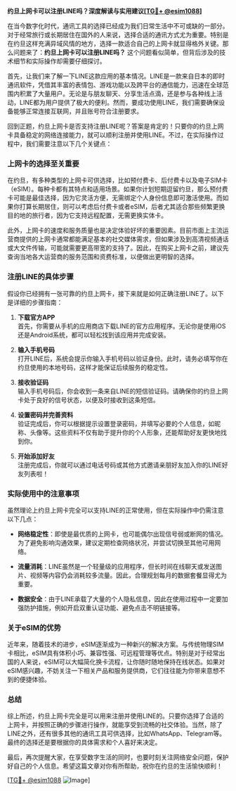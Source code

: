 **约旦上网卡可以注册LINE吗？深度解读与实用建议[[TG💪+ @esim1088](https://t.me/s/esim1088)]**

在当今数字化时代，通讯工具的选择已经成为我们日常生活中不可或缺的一部分。对于经常旅行或长期居住在国外的人来说，选择合适的通讯方式尤为重要。特别是在约旦这样充满异域风情的地方，选择一款适合自己的上网卡就显得格外关键。那么问题来了：**约旦上网卡可以注册LINE吗？** 这个问题看似简单，但背后涉及的技术细节和实际操作却需要仔细探讨。

首先，让我们来了解一下LINE这款应用的基本情况。LINE是一款来自日本的即时通讯软件，凭借其丰富的表情包、游戏功能以及跨平台的通信能力，迅速在全球范围内积累了大量用户。无论是与朋友聊天、分享生活点滴，还是参与各种线上活动，LINE都为用户提供了极大的便利。然而，要成功使用LINE，我们需要确保设备能够正常连接互联网，并且账号符合注册要求。

回到正题，约旦上网卡是否支持注册LINE呢？答案是肯定的！只要你的约旦上网卡具备稳定的网络连接能力，就可以顺利注册并使用LINE。不过，在实际操作过程中，我们需要注意以下几个关键点：

### 上网卡的选择至关重要

在约旦，有多种类型的上网卡可供选择，比如预付费卡、后付费卡以及电子SIM卡（eSIM）。每种卡都有其特点和适用场景。如果你计划短期逗留约旦，那么预付费卡可能是最佳选择，因为它灵活方便，无需绑定个人身份信息即可激活使用。而如果你打算长期居住，则可以考虑后付费卡或者eSIM，后者尤其适合那些频繁更换目的地的旅行者，因为它支持远程配置，无需更换实体卡。

此外，上网卡的速度和服务质量也是决定体验好坏的重要因素。目前市面上主流运营商提供的上网卡通常都能满足基本的社交媒体需求，但如果涉及到高清视频通话或大文件传输，可能就需要更高带宽的支持了。因此，在购买上网卡之前，建议先查询当地各大运营商的服务范围和资费标准，以便做出更明智的选择。

### 注册LINE的具体步骤

假设你已经拥有一张可靠的约旦上网卡，接下来就是如何正确注册LINE了。以下是详细的步骤指南：

1. **下载官方APP**  
   首先，你需要从手机的应用商店下载LINE的官方应用程序。无论你是使用iOS还是Android系统，都可以轻松找到该应用并完成安装。

2. **输入手机号码**  
   打开LINE后，系统会提示你输入手机号码以验证身份。此时，请务必填写你在约旦使用的本地号码，这样才能保证后续服务的稳定性。

3. **接收验证码**  
   输入手机号码后，你会收到一条来自LINE的短信验证码。请确保你的约旦上网卡处于良好的信号状态，以便及时接收到这条短信。

4. **设置密码并完善资料**  
   验证完成后，你可以根据提示设置登录密码，并填写必要的个人信息，如昵称、头像等。这些资料不仅有助于提升你的个人形象，还能帮助好友更快地找到你。

5. **开始添加好友**  
   注册完成后，你就可以通过电话号码或其他方式邀请亲朋好友加入你的LINE好友列表啦！

### 实际使用中的注意事项

虽然理论上约旦上网卡完全可以支持LINE的正常使用，但在实际操作中仍需注意以下几点：

- **网络稳定性**：即使是最优质的上网卡，也可能偶尔出现信号弱或断网的情况。为了避免影响沟通效果，建议定期检查网络状况，并尝试切换至其他可用网络。
  
- **流量消耗**：LINE虽然是一个轻量级的应用程序，但长时间在线聊天或发送图片、视频等内容仍会消耗较多流量。因此，合理规划每月的数据套餐显得尤为重要。

- **数据安全**：由于LINE承载了大量的个人隐私信息，因此在使用过程中一定要加强防护措施，例如开启双重认证功能、避免点击不明链接等。

### 关于eSIM的优势

近年来，随着技术的进步，eSIM逐渐成为一种新兴的解决方案。与传统物理SIM卡相比，eSIM具有体积小巧、兼容性强、可远程管理等优点。特别是对于经常出国的人来说，eSIM可以大幅简化换卡流程，让你随时随地保持在线状态。如果对eSIM感兴趣，不妨关注一下相关产品和服务提供商，它们往往能为你带来意想不到的便捷体验。

### 总结

综上所述，约旦上网卡完全是可以用来注册并使用LINE的。只要你选择了合适的上网卡，并按照正确的步骤进行操作，就能享受到流畅的社交体验。当然，除了LINE之外，还有很多其他的通讯工具可供选择，比如WhatsApp、Telegram等。最终的选择还是要根据你的具体需求和个人喜好来决定。

最后，再次提醒大家，在享受数字生活的同时，也要时刻关注网络安全问题，保护好自己的个人信息。希望这篇文章对你有所帮助，祝你在约旦的生活愉快顺利！

[[TG💪+ @esim1088](https://t.me/s/esim1088) ![Image](https://i.postimg.cc/4NQfJmqS/Snipaste-2025-05-13-00-14-12.png)]